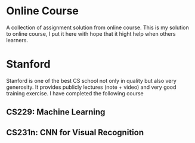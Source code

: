 # Online Course
A collection of assignment solution from online course. This is my solution to online course, I put it here with hope that it hight help when others learners.

# Stanford
Stanford is one of the best CS school not only in quality but also very generosity. It provides publicly lectures (note + video) and very good training exercise. I have completed the following course

## CS229: Machine Learning

## CS231n: CNN for Visual Recognition



